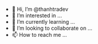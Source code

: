 - 👋 Hi, I’m @thanhtradev
- 👀 I’m interested in ...
- 🌱 I’m currently learning ...
- 💞️ I’m looking to collaborate on ...
- 📫 How to reach me ...

<!---
thanhtradev/thanhtradev is a ✨ special ✨ repository because its `README.md` (this file) appears on your GitHub profile.
You can click the Preview link to take a look at your changes.
--->
